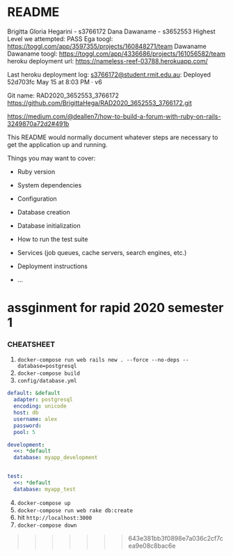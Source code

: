 <!-- <<<<<<< HEAD -->
# README

<!-- assginment -->

Brigitta Gloria Hegarini - s3766172
Dana Dawaname - s3652553
Highest Level we attempted: PASS
Ega toogl: https://toggl.com/app/3597355/projects/160848271/team
Dawaname Dawaname toogl: https://toggl.com/app/4336686/projects/161056582/team
heroku deployment url: https://nameless-reef-03788.herokuapp.com/

Last heroku deployment log: 
s3766172@student.rmit.edu.au: Deployed 52d703fc
May 15 at 8:03 PM · v6

Git name: RAD2020_3652553_3766172
https://github.com/BrigittaHega/RAD2020_3652553_3766172.git



<!-- online tutorial guide used for forum building -->
https://medium.com/@deallen7/how-to-build-a-forum-with-ruby-on-rails-3249870a72d2#491b 


This README would normally document whatever steps are necessary to get the
application up and running.

Things you may want to cover:

* Ruby version

* System dependencies

* Configuration

* Database creation

* Database initialization

* How to run the test suite

* Services (job queues, cache servers, search engines, etc.)

* Deployment instructions

* ...
# assginment for rapid 2020 semester 1




<!-- ======= -->
<!-- Dawaname's tut code, may cause jquery error -->
### CHEATSHEET

1. `docker-compose run web rails new . --force --no-deps --database=postgresql`
2. `docker-compose build`
3. `config/database.yml`

```yml
default: &default
  adapter: postgresql
  encoding: unicode
  host: db
  username: alex
  password:
  pool: 5

development:
  <<: *default
  database: myapp_development


test:
  <<: *default
  database: myapp_test
```

4. `docker-compose up`
5. `docker-compose run web rake db:create`
6. hit `http://localhost:3000`
7. `docker-compose down`
>>>>>>> 643e381bb3f0898e7a036c2cf7cea9e08c8bac6e

